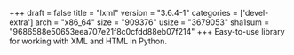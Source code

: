 +++
draft = false
title = "lxml"
version = "3.6.4-1"
categories = ['devel-extra']
arch = "x86_64"
size = "909376"
usize = "3679053"
sha1sum = "9686588e50653eea707e21f8c0cfdd88eb07f214"
+++
Easy-to-use library for working with XML and HTML in Python.